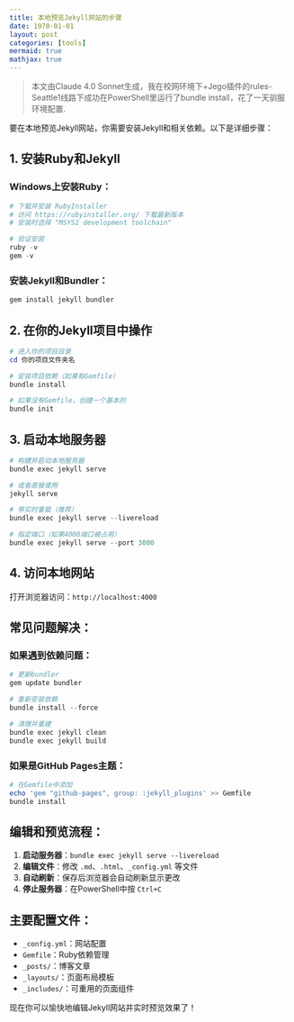 ```yaml
---
title: 本地预览Jekyll网站的步骤
date: 1970-01-01
layout: post
categories: [tools]
mermaid: true 
mathjax: true
---
```


> 本文由Claude 4.0 Sonnet生成，我在校网环境下+Jego插件的rules-Seattle1线路下成功在PowerShell里运行了bundle install，花了一天驯服环境配置.


要在本地预览Jekyll网站，你需要安装Jekyll和相关依赖。以下是详细步骤：

## 1. 安装Ruby和Jekyll

### Windows上安装Ruby： 

```powershell
# 下载并安装 RubyInstaller
# 访问 https://rubyinstaller.org/ 下载最新版本
# 安装时选择 "MSYS2 development toolchain"

# 验证安装
ruby -v
gem -v
```

### 安装Jekyll和Bundler：

```powershell
gem install jekyll bundler
```

## 2. 在你的Jekyll项目中操作

```powershell
# 进入你的项目目录
cd 你的项目文件夹名

# 安装项目依赖（如果有Gemfile）
bundle install

# 如果没有Gemfile，创建一个基本的
bundle init
```

## 3. 启动本地服务器

```powershell
# 构建并启动本地服务器
bundle exec jekyll serve

# 或者直接使用
jekyll serve

# 带实时重载（推荐）
bundle exec jekyll serve --livereload

# 指定端口（如果4000端口被占用）
bundle exec jekyll serve --port 3000
```

## 4. 访问本地网站

打开浏览器访问：`http://localhost:4000`

## 常见问题解决：

### 如果遇到依赖问题：

```powershell
# 更新bundler
gem update bundler

# 重新安装依赖
bundle install --force

# 清理并重建
bundle exec jekyll clean
bundle exec jekyll build
```

### 如果是GitHub Pages主题：

```powershell
# 在Gemfile中添加
echo 'gem "github-pages", group: :jekyll_plugins' >> Gemfile
bundle install
```

## 编辑和预览流程：

1. **启动服务器**：`bundle exec jekyll serve --livereload`
2. **编辑文件**：修改 `.md`、`.html`、`_config.yml` 等文件
3. **自动刷新**：保存后浏览器会自动刷新显示更改
4. **停止服务器**：在PowerShell中按 `Ctrl+C`

## 主要配置文件：

- `_config.yml`：网站配置
- `Gemfile`：Ruby依赖管理
- `_posts/`：博客文章
- `_layouts/`：页面布局模板
- `_includes/`：可重用的页面组件

现在你可以愉快地编辑Jekyll网站并实时预览效果了！

